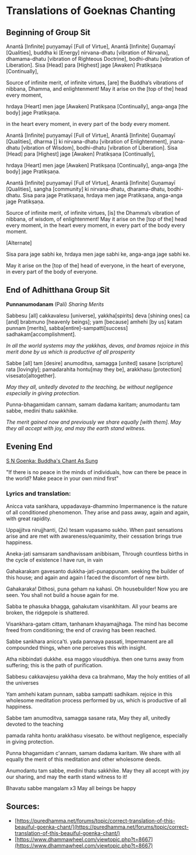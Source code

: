 # Translations of Goeknas Chanting
## Beginning of Group Sit
Anantā [Infinite] puṇyamayī [Full of Virtue],
Anantā [Infinite] Guṇamayī [Qualities],
buddha ki [Energy] nirvana-dhatu [vibration of Nirvana],
dhamama-dhatu [vibration of Righteous Doctrine], bodhi-dhatu [vibration of Liberation].
Sisa [Head] para [Highest] jage [Awaken] Pratikṣaṇa [Continually],

Source of infinite merit,
of infinite virtues,
[are] the Buddha’s vibrations of nibbana, Dhamma, and enlightenment! 
May it arise on the [top of the] head
every moment,

hrdaya [Heart] men jage [Awaken] Pratikṣaṇa [Continually],
anga-anga [the body] jage Pratikṣaṇa.

in the heart every moment,
in every part of the body every moment.

Anantā [Infinite] puṇyamayī [Full of Virtue],
Anantā [Infinite] Guṇamayī [Qualities],
dharma [] ki nirvana-dhatu [vibration of Enlightenment],
jnana-dhatu [vibration of Wisdom], bodhi-dhatu [vibration of Liberation].
Sisa [Head] para [Highest] jage [Awaken] Pratikṣaṇa [Continually],

hrdaya [Heart] men jage [Awaken] Pratikṣaṇa [Continually],
anga-anga [the body] jage Pratikṣaṇa.

Anantā [Infinite] puṇyamayī [Full of Virtue],
Anantā [Infinite] Guṇamayī [Qualities],
sangha [community] ki nirvana-dhatu,
dharama-dhatu, bodhi-dhatu.
Sisa para jage Pratikṣaṇa,
hrdaya men jage Pratikṣaṇa,
anga-anga jage Pratikṣaṇa.

Source of infinite merit,
of infinite virtues,
[is] the Dhamma’s vibration of nibbana,
of wisdom, of enlightenment! 
May it arise on the [top of the] head every moment,
in the heart every moment,
in every part of the body every moment.

[Alternate]

Sisa para jage sabhi ke,
hrdaya men jage sabhi ke,
anga-anga jage sabhi ke.

May it arise on the [top of the] head of everyone,
in the heart of everyone,
in every part of the body of everyone.

## End of Adhitthana Group Sit

**Punnanumodanam** (Pali)
*Sharing Merits*

Sabbesu [all] cakkavalesu [universe],
yakkha[spirits] deva [shining ones] ca [and] brabmuno [heavenly beings];
yam [because] amhehi [by us] katam punnam [merits],
sabba[entire]-sampatti[success] sadhakam[accomplishment].

*In all the world systems
may the yakkhas, devas, and bramas
rejoice in this merit done by us
which is productive of all prosperity*

Sabbe [all] tam [desire] anumoditva,
samagga [united] sasane [scripture] rata [lovingly];
pamadarahita hontu[may they be],
arakkhasu [protection] visesato[altogether].

*May they all,
unitedly devoted to the teaching,
be without negligence
especially in giving protection.*

Punna-bhagamidam cannam,
samam dadama karitam;
anumodantu tam sabbe,
medini thatu sakkhike.

*The merit gained now and previously
we share equally [with them].
May they all accept with joy,
and may the earth stand witness.*

## Evening End

[S N Goenka: Buddha's Chant As Sung](https://www.movedbylove.org/projects/tunes/143)

"If there is no peace in the minds of individuals, how can there be peace in the world? Make peace in your own mind first"

### Lyrics and translation:

Anicca vata sankhara, uppadavaya-dhammino
Impermanence is the nature of all conditioned phenomenon. They arise and pass away, again and again, with great rapidity.

Uppajjitva nirujjhanti, (2x)
tesam vupasamo sukho.
When past sensations arise and are met with awareness/equanimity, their cessation brings true happiness.

Aneka-jati samsaram
sandhavissam anibbisam,
Through countless births in the cycle of existence
I have run, in vain

Gahakarakam gavesanto
dukkha-jati-punappunam.
seeking the builder of this house; and again and again I faced the discomfort of new birth.

Gahakaraka! Dithosi,
puna geham na kahasi.
Oh housebuilder! Now you are seen.
You shall not build a house again for me.

Sabba te phasuka bhagga,
gahakutam visankhitam.
All your beams are broken, the ridgepole is shattered.

Visankhara-gatam cittam,
tanhanam khayamajjhaga.
The mind has become freed from conditioning; the end of craving has been reached.

Sabbe sankhara anicca'ti.
yada pannaya passati,
Impermanent are all compounded things, when one perceives this with insight.

Atha nibbindati dukkhe.
esa maggo visuddhiya.
then one turns away from suffering; this is the path of purification.

Sabbesu cakkavajesu
yakkha deva ca brahmano,
May the holy entities of all the universes

Yam amhehi katam punnam,
sabba sampatti sadhikam.
rejoice in this wholesome meditation process performed by us, which is productive of all happiness.

Sabbe tam anumoditva,
samagga sasane rata,
May they all, unitedly devoted to the teaching

pamada rahita hontu
arakkhasu visesato.
be without negligence, especially in giving protection.

Punna bhagamidam c'annam,
samam dadama karitam.
We share with all equally the merit of this meditation and other wholesome deeds.

Anumodantu tam sabbe,
medini thatu sakkhike.
May they all accept with joy our sharing, and may the earth stand witness to it!

Bhavatu sabbe mangalam x3
May all beings be happy

## Sources:
- [https://puredhamma.net/forums/topic/correct-translation-of-this-beauiful-goenka-chant/](https://puredhamma.net/forums/topic/correct-translation-of-this-beauiful-goenka-chant/)
- [https://www.dhammawheel.com/viewtopic.php?t=8667](https://www.dhammawheel.com/viewtopic.php?t=8667)
